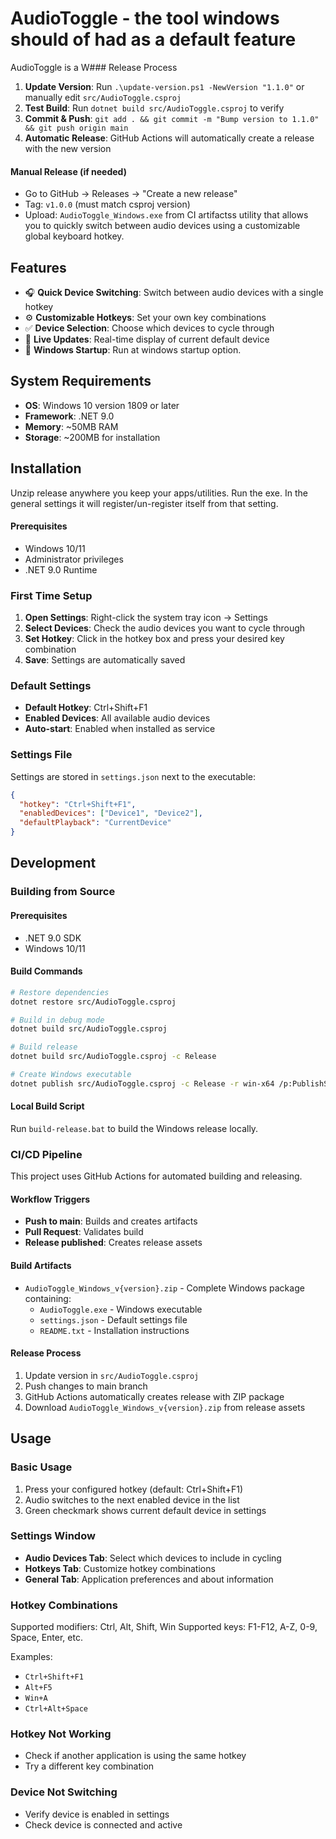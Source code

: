 # AudioToggle - the tool windows should of had as a default feature

AudioToggle is a W### Release Process
1. **Update Version**: Run `.\update-version.ps1 -NewVersion "1.1.0"` or manually edit `src/AudioToggle.csproj`
2. **Test Build**: Run `dotnet build src/AudioToggle.csproj` to verify
3. **Commit & Push**: `git add . && git commit -m "Bump version to 1.1.0" && git push origin main`
4. **Automatic Release**: GitHub Actions will automatically create a release with the new version

#### Manual Release (if needed)
- Go to GitHub → Releases → "Create a new release"
- Tag: `v1.0.0` (must match csproj version)
- Upload: `AudioToggle_Windows.exe` from CI artifactss utility that allows you to quickly switch between audio devices using a customizable global keyboard hotkey.

## Features

- 🎧 **Quick Device Switching**: Switch between audio devices with a single hotkey
- ⚙️ **Customizable Hotkeys**: Set your own key combinations
- ✅ **Device Selection**: Choose which devices to cycle through
- 🔄 **Live Updates**: Real-time display of current default device
- 🚀 **Windows Startup**: Run at windows startup option.

## System Requirements

- **OS**: Windows 10 version 1809 or later
- **Framework**: .NET 9.0
- **Memory**: ~50MB RAM
- **Storage**: ~200MB for installation

## Installation
Unzip release anywhere you keep your apps/utilities. Run the exe. 
In the general settings it will register/un-register itself from that setting.

#### Prerequisites
- Windows 10/11
- Administrator privileges
- .NET 9.0 Runtime


### First Time Setup
1. **Open Settings**: Right-click the system tray icon → Settings
2. **Select Devices**: Check the audio devices you want to cycle through
3. **Set Hotkey**: Click in the hotkey box and press your desired key combination
4. **Save**: Settings are automatically saved

### Default Settings
- **Default Hotkey**: Ctrl+Shift+F1
- **Enabled Devices**: All available audio devices
- **Auto-start**: Enabled when installed as service

### Settings File
Settings are stored in `settings.json` next to the executable:
```json
{
  "hotkey": "Ctrl+Shift+F1",
  "enabledDevices": ["Device1", "Device2"],
  "defaultPlayback": "CurrentDevice"
}
```

## Development

### Building from Source

#### Prerequisites
- .NET 9.0 SDK
- Windows 10/11

#### Build Commands
```bash
# Restore dependencies
dotnet restore src/AudioToggle.csproj

# Build in debug mode
dotnet build src/AudioToggle.csproj

# Build release
dotnet build src/AudioToggle.csproj -c Release

# Create Windows executable
dotnet publish src/AudioToggle.csproj -c Release -r win-x64 /p:PublishSingleFile=true /p:SelfContained=true /p:EnableCompressionInSingleFile=true -o ./dist/windows
```

#### Local Build Script
Run `build-release.bat` to build the Windows release locally.

### CI/CD Pipeline

This project uses GitHub Actions for automated building and releasing.

#### Workflow Triggers
- **Push to main**: Builds and creates artifacts
- **Pull Request**: Validates build
- **Release published**: Creates release assets

#### Build Artifacts
- `AudioToggle_Windows_v{version}.zip` - Complete Windows package containing:
  - `AudioToggle.exe` - Windows executable
  - `settings.json` - Default settings file
  - `README.txt` - Installation instructions

#### Release Process
1. Update version in `src/AudioToggle.csproj`
2. Push changes to main branch
3. GitHub Actions automatically creates release with ZIP package
4. Download `AudioToggle_Windows_v{version}.zip` from release assets

## Usage

### Basic Usage
1. Press your configured hotkey (default: Ctrl+Shift+F1)
2. Audio switches to the next enabled device in the list
3. Green checkmark shows current default device in settings

### Settings Window
- **Audio Devices Tab**: Select which devices to include in cycling
- **Hotkeys Tab**: Customize hotkey combinations
- **General Tab**: Application preferences and about information

### Hotkey Combinations
Supported modifiers: Ctrl, Alt, Shift, Win
Supported keys: F1-F12, A-Z, 0-9, Space, Enter, etc.

Examples:
- `Ctrl+Shift+F1`
- `Alt+F5`
- `Win+A`
- `Ctrl+Alt+Space`


### Hotkey Not Working
- Check if another application is using the same hotkey
- Try a different key combination


### Device Not Switching
- Verify device is enabled in settings
- Check device is connected and active
